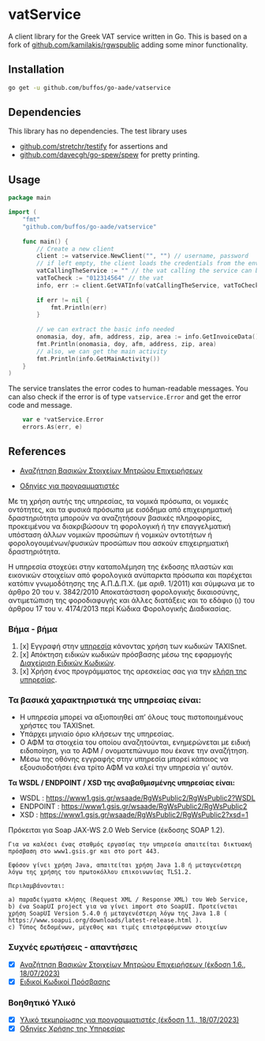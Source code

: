 # vatService

A client library for the Greek VAT service written in Go.
This is based on a fork of [github.com/kamilakis/rgwspublic](https://github.com/kamilakis/rgwspublic) adding some minor functionality.

## Installation

```bash
go get -u github.com/buffos/go-aade/vatservice
```

## Dependencies

This library has no dependencies. 
The test library uses 
 - [github.com/stretchr/testify](https://github.com/stretchr/testify) for assertions and
 - [github.com/davecgh/go-spew/spew](https://github.com/davecgh/go-spew/spew) for pretty printing.

## Usage

```go
package main

import (
    "fmt"
    "github.com/buffos/go-aade/vatservice"
	
	func main() {
		// Create a new client
		client := vatservice.NewClient("", "") // username, password
		// if left empty, the client loads the credentials from the environment variables GSIS_VAT_USERNAME and GSIS_VAT_PASSWORD
		vatCallingTheService := "" // the vat calling the service can be left empty.
		vatToCheck := "012314564" // the vat
		info, err := client.GetVATInfo(vatCallingTheService, vatToCheck) //
		
		if err != nil {
			fmt.Println(err)
		}
		
		// we can extract the basic info needed
		onomasia, doy, afm, address, zip, area := info.GetInvoiceData()
		fmt.Println(onomasia, doy, afm, address, zip, area)
		// also, we can get the main activity
		fmt.Println(info.GetMainActivity())
    }
)

```

The service translates the error codes to human-readable messages. You can also check if the error is of type `vatservice.Error` 
and get the error code and message.

```go
	var e *vatService.Error
	errors.As(err, e)
```

## References

- [Αναζήτηση Βασικών Στοιχείων Μητρώου Επιχειρήσεων](https://www.aade.gr/epiheiriseis/forologikes-ypiresies/mitroo/anazitisi-basikon-stoiheion-mitrooy-epiheiriseon)

- [Οδηγίες για προγραμματιστές](http://www.logistis-forotexnis.gr/ckfinder/userfiles/files/%CE%9F%CE%B4%CE%B7%CE%B3%CE%AF%CE%B5%CF%82%20%CE%B3%CE%B9%CE%B1%20%CE%A0%CF%81%CE%BF%CE%B3%CF%81%CE%B1%CE%BC%CE%BC%CE%B1%CF%84%CE%B9%CF%83%CF%84%CE%AD%CF%82.pdf)

Με τη χρήση αυτής της υπηρεσίας, τα νομικά πρόσωπα, οι νομικές οντότητες, 
και τα φυσικά πρόσωπα με εισόδημα από επιχειρηματική δραστηριότητα μπορούν να αναζητήσουν βασικές πληροφορίες,
προκειμένου να διακριβώσουν τη φορολογική ή την επαγγελματική υπόσταση άλλων νομικών προσώπων ή 
νομικών οντοτήτων ή φορολογουμένων/φυσικών προσώπων που ασκούν επιχειρηματική δραστηριότητα.

H υπηρεσία στοχεύει στην καταπολέμηση της έκδοσης πλαστών και εικονικών στοιχείων από 
φορολογικά ανύπαρκτα πρόσωπα και παρέχεται κατόπιν γνωμοδότησης της Α.Π.Δ.Π.Χ. (με αριθ. 1/2011) 
και σύμφωνα με το άρθρο 20 του ν. 3842/2010 Αποκατάσταση φορολογικής δικαιοσύνης, 
αντιμετώπιση της φοροδιαφυγής και άλλες διατάξεις και το εδάφιο (ι) του άρθρου 17 του ν. 4174/2013 
περί Κώδικα Φορολογικής Διαδικασίας.

### Βήμα - βήμα

1. [x] Εγγραφή στην [υπηρεσία](https://www1.aade.gr/webtax/wspublicreg/faces/pages/wspublicreg/menu.xhtml) κάνοντας χρήση των κωδικών TAXISnet.
2. [x] Απόκτηση ειδικών κωδικών πρόσβασης μέσω της εφαρμογής [Διαχείριση Ειδικών Κωδικών](https://www1.aade.gr/sgsisapps/tokenservices/protected/displayConsole.htm).
3. [x] Χρήση ένος προγράμματος της αρεσκείας σας για την [κλήση της υπηρεσίας](https://www.aade.gr/sites/default/files/2018-07/AadeWebServiceRgWsPublicV401Client.zip).


### Τα βασικά χαρακτηριστικά της υπηρεσίας είναι:

* Η υπηρεσία μπορεί να αξιοποιηθεί απ’ όλους τους πιστοποιημένους χρήστες του TAXISnet.
* Υπάρχει μηνιαίο όριο κλήσεων της υπηρεσίας.
* Ο ΑΦΜ τα στοιχεία του οποίου αναζητούνται, ενημερώνεται με ειδική ειδοποίηση, για το ΑΦΜ / ονοματεπώνυμο που έκανε την αναζήτηση.
* Μέσω της οθόνης εγγραφής στην υπηρεσία μπορεί κάποιος να εξουσιοδοτήσει ένα τρίτο ΑΦΜ να καλεί την υπηρεσία γι’ αυτόν.

**Τα WSDL / ENDPOINT / XSD της αναβαθμισμένης υπηρεσίας είναι:**

* WSDL		: https://www1.gsis.gr/wsaade/RgWsPublic2/RgWsPublic2?WSDL
* ENDPOINT	: https://www1.gsis.gr/wsaade/RgWsPublic2/RgWsPublic2
* XSD		: https://www1.gsis.gr/wsaade/RgWsPublic2/RgWsPublic2?xsd=1

Πρόκειται για Soap JAX-WS 2.0 Web Service (έκδοσης SOAP 1.2).

    Για να καλέσει ένας σταθμός εργασίας την υπηρεσία απαιτείται δικτυακή πρόσβαση στο www1.gsis.gr και στο port 443.

    Εφόσον γίνει χρήση Java, απαιτείται χρήση Java 1.8 ή μεταγενέστερη λόγω της χρήσης του πρωτοκόλλου επικοινωνίας TLS1.2.

    Περιλαμβάνονται:

    a) παραδείγματα κλήσης (Request XML / Response XML) του Web Service,
    b) ένα SoapUI project για να γίνει import στο SoapUI. Προτείνεται χρήση SoapUI Version 5.4.0 ή μεταγενέστερη λόγω της Java 1.8 ( https://www.soapui.org/downloads/latest-release.html ).
    c) Τύπος δεδομένων, μέγεθος και τιμές επιστρεφόμενων στοιχείων

### Συχνές ερωτήσεις - απαντήσεις

- [x] [Αναζήτηση Βασικών Στοιχείων Μητρώου Επιχειρήσεων (έκδοση 1.6., 18/07/2023)](https://www.aade.gr/sites/default/files/2023-07/FAQS_anazitisi_vasikwn_stx_mitrwou_epix.pdf)
- [x] [Ειδικοί Κωδικοί Πρόσβασης](https://www.aade.gr/sites/default/files/2018-07/eidikoi_kwdikoi_FAQs.pdf)

### Βοηθητικό Υλικό

- [x] [Υλικό τεκμηρίωσης για προγραμματιστές (έκδοση 1.1., 18/07/2023)](https://www.aade.gr/sites/default/files/2023-07/RgWsPublic2DevelopersInfoV1.1.zip)
- [x] [Οδηγίες Χρήσης της Υπηρεσίας](https://www.aade.gr/sites/default/files/2018-07/RgWsPublic2OroiXrisisV4.0.pdf)